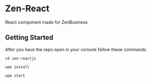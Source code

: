 # Zen-React
React component made for ZenBusiness

## Getting Started

After you have the repo open in your console follow these commands

```
cd zen-reactjs

npm install

npm start
```

